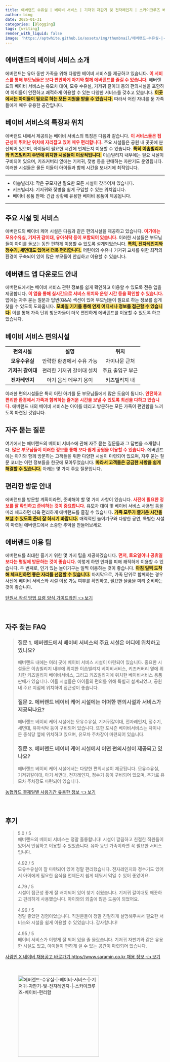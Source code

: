 ```yaml
---
title: 에버랜드 수유실 | 베이비 서비스 | 기저귀 자판기 및 전자레인지 | 스카이크루즈 베이비 편리함
author: bing
date: 2025-01-31
categories: [Blogging]
tags: [writing]
render_with_liquid: false
image: 'https://aptwhite.github.io/assets/img/thumbnail/에버랜드-수유실-|-베이비-서비스-|-기저귀-자판기-및-전자레인지-|-스카이크루즈-베이비-편리함.webp'
---
```



<h2 id='에버랜드_베이비_서비스_소개'>에버랜드의 베이비 서비스 소개</h2>

<p>에버랜드는 유아 동반 가족을 위해 다양한 베이비 서비스를 제공하고 있습니다. <b><span style="color: #ee2323;">이 서비스를 통해 부모님들은 보다 편안하게 아기와 함께 에버랜드를 즐길 수 있습니다.</span></b> 에버랜드의 베이비 서비스는 유모차 대여, 모유 수유실, 기저귀 갈이대 등의 편의시설을 포함하여 아이들이 안전하고 쾌적하게 이용할 수 있는 다양한 서비스를 갖추고 있습니다. <b><span style="background-color: #ffe066;">이곳에서는 아이들이 필요로 하는 모든 지원을 받을 수 있습니다.</span></b> 따라서 어린 자녀를 둔 가족들에게 매우 유용한 공간입니다.</p>

<h2 id='베이비_서비스의_특징과_위치'>베이비 서비스의 특징과 위치</h2>

<p>에버랜드 내에서 제공되는 베이비 서비스의 특징은 다음과 같습니다. <b><span style="color: #ee2323;">이 서비스들은 접근성이 뛰어난 위치에 자리잡고 있어 매우 편리합니다.</span></b> 주요 시설들은 공원 내 곳곳에 분산되어 있으며, 아이들이 필요한 시간에 언제든지 이용할 수 있습니다. <b><span style="background-color: #ffe066;">특히 이솝빌리지와 키즈빌리지 주변에 위치한 시설들이 이상적입니다.</span></b> 이솝빌리지 내부에는 필요 시설이 구비되어 있으며, 키즈커버리 옆에는 기저귀, 젖병 등을 판매하는 자판기도 운영됩니다. 이러한 시설들은 몰든 이들이 아이들과 함께 시간을 보내기에 최적입니다.</p>

<hr />

<ul>
    <li>이솝빌리지: 작은 규모지만 필요한 모든 시설이 갖추어져 있습니다.</li>
    <li>키즈빌리지: 기저귀와 젖병을 쉽게 구입할 수 있는 위치입니다.</li>
    <li>베이비 용품 판매: 긴급 상황에 유용한 베이비 용품이 제공됩니다.</li>
</ul>

<hr />

<h2 id='주요_시설_및_서비스'>주요 시설 및 서비스</h2>

<p>에버랜드의 베이비 케어 시설은 다음과 같은 편의시설을 제공하고 있습니다. <b><span style="color: #ee2323;">여기에는 모유수유실, 기저귀 갈이대, 유아식탁 등이 포함되어 있습니다.</span></b> 이러한 시설들은 부모님들이 아이를 돌보는 동안 편하게 이용할 수 있도록 설계되었습니다. <b><span style="background-color: #ffe066;">특히, 전자레인지와 정수기, 세면대도 있어서 더욱 편리합니다.</span></b> 어린이의 수유나 기저귀 교체를 위한 최적의 환경이 구축되어 있어 많은 부모들이 안심하고 이용할 수 있습니다.</p>

<h2 id='에버랜드_앱_다운로드_안내'>에버랜드 앱 다운로드 안내</h2>

<p>에버랜드에서는 베이비 서비스 관련 정보를 쉽게 확인하고 이용할 수 있도록 전용 앱을 제공합니다. <b><span style="color: #ee2323;">이 앱을 통해 실시간으로 서비스 위치와 운영 시간 등을 확인할 수 있습니다.</span></b> 앱에는 자주 묻는 질문과 답변(Q&A) 섹션이 있어 부모님들이 필요로 하는 정보를 쉽게 찾을 수 있도록 도와줍니다. <b><span style="background-color: #ffe066;">모바일 기기를 통해 언제 어디서나 정보를 접근할 수 있습니다.</span></b> 이를 통해 가족 단위 방문자들이 더욱 편안하게 에버랜드를 이용할 수 있도록 하고 있습니다.</p>

<h2 id='베이비_서비스_편의시설'>베이비 서비스 편의시설</h2>

<table>
    <tr>
        <td style="text-align: center; height: 17px;"><b>편의시설</b></td>
        <td style="text-align: center; height: 17px;"><b>설명</b></td>
        <td style="text-align: center; height: 17px;"><b>위치</b></td>
    </tr>
    <tr>
        <td style="text-align: center; height: 17px;"><b>모유수유실</b></td>
        <td style="text-align: center; height: 17px;">안락한 환경에서 수유 가능</td>
        <td style="text-align: center; height: 17px;">차이나문 근처</td>
    </tr>
    <tr>
        <td style="text-align: center; height: 17px;"><b>기저귀 갈이대</b></td>
        <td style="text-align: center; height: 17px;">편리한 기저귀 갈이대 설치</td>
        <td style="text-align: center; height: 17px;">주요 출입구 부근</td>
    </tr>
    <tr>
        <td style="text-align: center; height: 17px;"><b>전자레인지</b></td>
        <td style="text-align: center; height: 17px;">아기 음식 데우기 용이</td>
        <td style="text-align: center; height: 17px;">키즈빌리지 내</td>
    </tr>
</table>

<p>이러한 편의시설들은 특히 어린 아기를 둔 부모님들에게 많은 도움이 됩니다. <b><span style="color: #ee2323;">안전하고 편리한 환경에서 가족과 함께하는 즐거운 시간을 보낼 수 있도록 최선을 다하고 있습니다.</span></b> 에버랜드 내의 베이비 서비스는 아이를 데리고 방문하는 모든 가족이 편안함을 느끼도록 마련된 것입니다.</p>

<h2 id='자주_묻는_질문'>자주 묻는 질문</h2>

<p>여기에서는 에버랜드의 베이비 서비스에 관해 자주 묻는 질문들과 그 답변을 소개합니다. <b><span style="color: #ee2323;">많은 부모님들이 이러한 정보를 통해 보다 쉽게 공원을 이용할 수 있습니다.</span></b> 에버랜드에는 아기와 함께 방문하는 고객들을 위한 다양한 시설이 마련되어 있으며, 자주 묻는 질문 코너는 이런 정보들을 한곳에 모아두었습니다. <b><span style="background-color: #ffe066;">따라서 고객들은 궁금한 사항을 쉽게 해결할 수 있습니다.</span></b> 아래는 몇 가지 주요 질문입니다.</p>

<h2 id='편리한_방문_안내'>편리한 방문 안내</h2>

<p>에버랜드를 방문할 계획이라면, 준비해야 할 몇 가지 사항이 있습니다. <b><span style="color: #ee2323;">사전에 필요한 정보를 잘 확인하고 준비하는 것이 중요합니다.</span></b> 유모차 대여 및 베이비 서비스 사용법 등을 미리 체크하면 더욱 편리하게 에버랜드를 즐길 수 있습니다. <b><span style="background-color: #ffe066;">가족 모두가 즐거운 시간을 보낼 수 있도록 준비 잘 하시기 바랍니다.</span></b> 매력적인 놀이기구와 다양한 공연, 특별한 시설이 마련된 에버랜드에서 소중한 추억을 만들어보세요.</p>

<h2 id='에버랜드_이용_팁'>에버랜드 이용 팁</h2>

<p>에버랜드를 최대한 즐기기 위한 몇 가지 팁을 제공하겠습니다. <b><span style="color: #ee2323;">먼저, 토요일이나 공휴일보다는 평일에 방문하는 것이 좋습니다.</span></b> 이렇게 하면 인파를 피해 쾌적하게 이용할 수 있습니다. 두 번째로, 인기 있는 놀이기구는 일찍 이용하는 것이 좋습니다. <b><span style="background-color: #ffe066;">아침 일찍 도착해 체크인하면 좋은 자리를 선점할 수 있습니다.</span></b> 마지막으로, 가족 단위로 함께하는 경우 사전에 베이비 서비스와 시설 이용 가능 여부를 확인하고, 필요한 물품을 미리 준비하는 것이 좋습니다.</p>


<p><a class="click-button" title="탄원서 작성 방법 요령 양식 가이드라인" href="https://aptwhite.github.io/posts/%ED%83%84%EC%9B%90%EC%84%9C-%EC%9E%91%EC%84%B1-%EB%B0%A9%EB%B2%95-%EC%9A%94%EB%A0%B9-%EC%96%91%EC%8B%9D-%EA%B0%80%EC%9D%B4%EB%93%9C%EB%9D%BC%EC%9D%B8/" rel="dofollow">탄원서 작성 방법 요령 양식 가이드라인 👈 보기</a></p><br>
<h2 id='자주_찾는_FAQ'>자주 찾는 FAQ</h2>
<div itemscope="" itemtype="https://schema.org/FAQPage"> 
<blockquote> 
<div itemscope="" itemprop="mainEntity" itemtype="https://schema.org/Question"> 
<h3 itemprop="name">질문 1. 에버랜드에서 베이비 서비스의 주요 시설은 어디에 위치하고 있나요?</h3> 
<div itemscope="" itemprop="acceptedAnswer" itemtype="https://schema.org/Answer"> 
<span itemprop="text"> 
<p>에버랜드 내에는 여러 곳에 베이비 서비스 시설이 마련되어 있습니다. 중요한 시설들은 이솝빌리지 내부에 위치한 이솝빌리지 베이비서비스, 키즈커버리 옆에 위치한 키즈빌리지 베이비서비스, 그리고 키즈빌리지에 위치한 베이비서비스 용품 판매가 있습니다. 이들 시설들은 아이들의 편의를 위해 특별히 설계되었고, 공원 내 주요 지점에 위치하여 접근성이 좋습니다.</p> 
</span> 
</div> 
</div> 

<div itemscope="" itemprop="mainEntity" itemtype="https://schema.org/Question"> 
<h3 itemprop="name">질문 2. 에버랜드 베이비 케어 시설에는 어떠한 편의시설과 서비스가 제공되나요?</h3> 
<div itemscope="" itemprop="acceptedAnswer" itemtype="https://schema.org/Answer"> 
<span itemprop="text"> 
<p>에버랜드 베이비 케어 시설에는 모유수유실, 기저귀갈이대, 전자레인지, 정수기, 세면대, 유아식탁 등이 구비되어 있습니다. 또한 포시즌 베이비서비스는 차이나문 중식당 옆에 위치하고 있으며, 유모차 주차장이 마련되어 있습니다.</p> 
</span> 
</div> 
</div> 

<div itemscope="" itemprop="mainEntity" itemtype="https://schema.org/Question"> 
<h3 itemprop="name">질문 3. 에버랜드 베이비 케어 시설에서 어떤 편의시설이 제공되고 있나요?</h3> 
<div itemscope="" itemprop="acceptedAnswer" itemtype="https://schema.org/Answer"> 
<span itemprop="text"> 
<p>에버랜드 베이비 케어 시설에서는 다양한 편의시설이 제공됩니다. 모유수유실, 기저귀갈이대, 아기 세면대, 전자레인지, 정수기 등이 구비되어 있으며, 추가로 유모차 주차장도 마련되어 있습니다.</p> 
</span> 
</div> 
</div> 
</blockquote> 
</div>
<p><a class="click-button" title="농협카드 결제일별 사용기간 유용한 정보" href="https://aptwhite.github.io/posts/%EB%86%8D%ED%98%91%EC%B9%B4%EB%93%9C-%EA%B2%B0%EC%A0%9C%EC%9D%BC%EB%B3%84-%EC%82%AC%EC%9A%A9%EA%B8%B0%EA%B0%84-%EC%9C%A0%EC%9A%A9%ED%95%9C-%EC%A0%95%EB%B3%B4/" rel="dofollow">농협카드 결제일별 사용기간 유용한 정보 👈 보기</a></p><br>
<h2 id='후기'>후기</h2>
<div itemscope itemtype="https://schema.org/Product">
  <blockquote>
  <div itemprop="review" itemscope itemtype="https://schema.org/Review">
      <div itemprop="reviewRating" itemscope itemtype="https://schema.org/Rating"> <span itemprop="ratingValue">5.0</span> / <span itemprop="bestRating">5</span> </div>
      <span itemprop="reviewBody">에버랜드의 베이비 서비스는 정말 훌륭합니다! 시설이 깔끔하고 친절한 직원들이 있어서 안심하고 이용할 수 있었습니다. 유아 동반 가족이라면 꼭 필요한 서비스입니다.</span>
  </div>
  <br>
  <div itemprop="review" itemscope itemtype="https://schema.org/Review">
      <div itemprop="reviewRating" itemscope itemtype="https://schema.org/Rating"> <span itemprop="ratingValue">4.92</span> / <span itemprop="bestRating">5</span> </div>
      <span itemprop="reviewBody">모유수유실이 잘 마련되어 있어 정말 편리했습니다. 전자레인지와 정수기도 있어서 아이에게 필요한 음식을 언제든지 쉽게 데워서 먹일 수 있어 좋았어요.</span>
  </div>
  <br>
  <div itemprop="review" itemscope itemtype="https://schema.org/Review">
      <div itemprop="reviewRating" itemscope itemtype="https://schema.org/Rating"> <span itemprop="ratingValue">4.79</span> / <span itemprop="bestRating">5</span> </div>
      <span itemprop="reviewBody">시설이 접근성 좋게 잘 배치되어 있어 찾기 쉬웠습니다. 기저귀 갈이대도 깨끗하고 편리하게 사용했습니다. 아이와의 외출에 많은 도움이 되었어요.</span>
  </div>
  <br>
  <div itemprop="review" itemscope itemtype="https://schema.org/Review">
      <div itemprop="reviewRating" itemscope itemtype="https://schema.org/Rating"> <span itemprop="ratingValue">4.96</span> / <span itemprop="bestRating">5</span> </div>
      <span itemprop="reviewBody">정말 좋았던 경험이었습니다. 직원분들이 정말 친절하게 설명해주셔서 필요한 서비스와 시설을 쉽게 이용할 수 있었습니다. 감사합니다!</span>
  </div>
  <br>
  <div itemprop="review" itemscope itemtype="https://schema.org/Review">
      <div itemprop="reviewRating" itemscope itemtype="https://schema.org/Rating"> <span itemprop="ratingValue">4.95</span> / <span itemprop="bestRating">5</span> </div>
      <span itemprop="reviewBody">베이비 서비스가 이렇게 잘 되어 있을 줄 몰랐습니다. 기저귀 자판기와 같은 유용한 시설도 있고, 아이들이 편하게 쉴 수 있는 공간이 마련되어 있습니다.</span>
  </div>
  </blockquote>
</div>
<p><a class="click-button" title="사람인 X 네이버 채용공고 바로가기 https//www.saramin.co.kr 채용 정보" href="https://aptwhite.github.io/posts/%EC%82%AC%EB%9E%8C%EC%9D%B8-X-%EB%84%A4%EC%9D%B4%EB%B2%84-%EC%B1%84%EC%9A%A9%EA%B3%B5%EA%B3%A0-%EB%B0%94%EB%A1%9C%EA%B0%80%EA%B8%B0-httpswww.saramin.co.kr-%EC%B1%84%EC%9A%A9-%EC%A0%95%EB%B3%B4/" rel="dofollow">사람인 X 네이버 채용공고 바로가기 https//www.saramin.co.kr 채용 정보 👈 보기</a></p><br>
<figure class="image"><img src="https://aptwhite.github.io/assets/img/thumbnail/에버랜드-수유실-|-베이비-서비스-|-기저귀-자판기-및-전자레인지-|-스카이크루즈-베이비-편리함.webp" alt="에버랜드-수유실-|-베이비-서비스-|-기저귀-자판기-및-전자레인지-|-스카이크루즈-베이비-편리함" width="256" height="256"></figure>